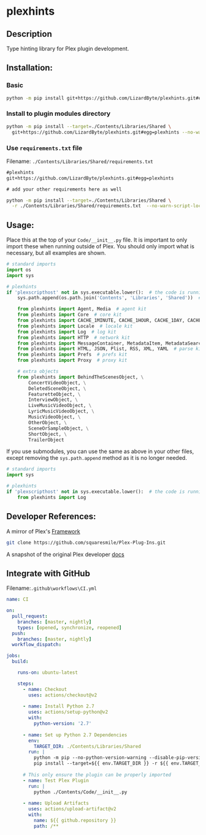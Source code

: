 # plexhints

## Description
Type hinting library for Plex plugin development.

## Installation:
### Basic
```bash
python -m pip install git+https://github.com/LizardByte/plexhints.git#egg=plexhints
```

### Install to plugin modules directory
```bash
python -m pip install --target=./Contents/Libraries/Shared \
  git+https://github.com/LizardByte/plexhints.git#egg=plexhints --no-warn-script-location
```

### Use `requirements.txt` file
Filename: `./Contents/Libraries/Shared/requirements.txt`
```txt
#plexhints
git+https://github.com/LizardByte/plexhints.git#egg=plexhints

# add your other requirements here as well
```

```bash
python -m pip install --target=./Contents/Libraries/Shared \
  -r ./Contents/Libraries/Shared/requirements.txt  --no-warn-script-location
```


## Usage:
Place this at the top of your `Code/__init__.py` file. It is important to only import these when running outside
of Plex. You should only import what is necessary, but all examples are shown.

```py
# standard imports
import os
import sys

# plexhints
if 'plexscripthost' not in sys.executable.lower():  # the code is running outside of Plex
    sys.path.append(os.path.join('Contents', 'Libraries', 'Shared'))  # when running outside plex, append the path

    from plexhints import Agent, Media  # agent kit
    from plexhints import Core  # core kit
    from plexhints import CACHE_1MINUTE, CACHE_1HOUR, CACHE_1DAY, CACHE_1WEEK, CACHE_1MONTH  # constant kit
    from plexhints import Locale  # locale kit
    from plexhints import Log  # log kit
    from plexhints import HTTP  # network kit
    from plexhints import MessageContainer, MetadataItem, MetadataSearchResult, SearchResult  # object kit
    from plexhints import HTML, JSON, Plist, RSS, XML, YAML  # parse kit
    from plexhints import Prefs  # prefs kit
    from plexhints import Proxy  # proxy kit

    # extra objects
    from plexhints import BehindTheScenesObject, \
        ConcertVideoObject, \
        DeletedSceneObject, \
        FeaturetteObject, \
        InterviewObject, \
        LiveMusicVideoObject, \
        LyricMusicVideoObject, \
        MusicVideoObject, \
        OtherObject, \
        SceneOrSampleObject, \
        ShortObject, \
        TrailerObject
```

If you use submodules, you can use the same as above in your other files, except removing the `sys.path.append` method
as it is no longer needed.

```py
# standard imports
import sys

# plexhints
if 'plexscripthost' not in sys.executable.lower():  # the code is running outside of Plex
    from plexhints import Log
```

## Developer References:
A mirror of Plex's [Framework](https://github.com/squaresmile/Plex-Plug-Ins/tree/master/Framework.bundle/Contents/Resources/Versions/2/Python/Framework)

```bash
git clone https://github.com/squaresmile/Plex-Plug-Ins.git
```

A snapshot of the original Plex developer [docs](https://web.archive.org/web/https://dev.plexapp.com/docs/index.html)

## Integrate with GitHub
Filename:`.github\workflows\CI.yml`
```yaml
name: CI

on:
  pull_request:
    branches: [master, nightly]
    types: [opened, synchronize, reopened]
  push:
    branches: [master, nightly]
  workflow_dispatch:

jobs:
  build:

    runs-on: ubuntu-latest

    steps:
      - name: Checkout
        uses: actions/checkout@v2
        
      - name: Install Python 2.7
        uses: actions/setup-python@v2
        with:
          python-version: '2.7'
          
      - name: Set up Python 2.7 Dependencies
        env:
          TARGET_DIR: ./Contents/Libraries/Shared
        run: |
          python -m pip --no-python-version-warning --disable-pip-version-check install --upgrade pip==20.3.4
          pip install --target=${{ env.TARGET_DIR }} -r ${{ env.TARGET_DIR }}/requirements.txt  --no-warn-script-location
          
      # This only ensure the plugin can be properly imported
      - name: Test Plex Plugin
        run: |
          python ./Contents/Code/__init__.py
          
      - name: Upload Artifacts
        uses: actions/upload-artifact@v2
        with:
          name: ${{ github.repository }}
          path: /**
```
